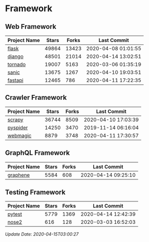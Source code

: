 # Framework

## Web Framework

| Project Name | Stars | Forks | Last Commit |
| ------------ | ----- | ----- | ----------- |
| [flask](https://github.com/pallets/flask) | 49864 | 13423 | 2020-04-08 01:01:55 |
| [django](https://github.com/django/django) | 48501 | 21014 | 2020-04-14 13:02:51 |
| [tornado](https://github.com/tornadoweb/tornado) | 19007 | 5163 | 2020-03-06 01:35:19 |
| [sanic](https://github.com/huge-success/sanic) | 13675 | 1267 | 2020-04-10 19:03:51 |
| [fastapi](https://github.com/tiangolo/fastapi) | 12465 | 786 | 2020-04-11 17:22:35 |

## Crawler Framework

| Project Name | Stars | Forks | Last Commit |
| ------------ | ----- | ----- | ----------- |
| [scrapy](https://github.com/scrapy/scrapy) | 36744 | 8509 | 2020-04-10 17:03:39 |
| [pyspider](https://github.com/binux/pyspider) | 14250 | 3470 | 2019-11-14 06:16:04 |
| [webmagic](https://github.com/code4craft/webmagic) | 8879 | 3748 | 2020-04-11 17:30:57 |

## GraphQL Framework

| Project Name | Stars | Forks | Last Commit |
| ------------ | ----- | ----- | ----------- |
| [graphene](https://github.com/graphql-python/graphene) | 5584 | 608 | 2020-04-14 09:25:10 |

## Testing Framework

| Project Name | Stars | Forks | Last Commit |
| ------------ | ----- | ----- | ----------- |
| [pytest](https://github.com/pytest-dev/pytest) | 5779 | 1369 | 2020-04-14 12:42:39 |
| [nose2](https://github.com/nose-devs/nose2) | 616 | 128 | 2020-03-03 16:52:03 |

*Update Date: 2020-04-15T03:00:27*